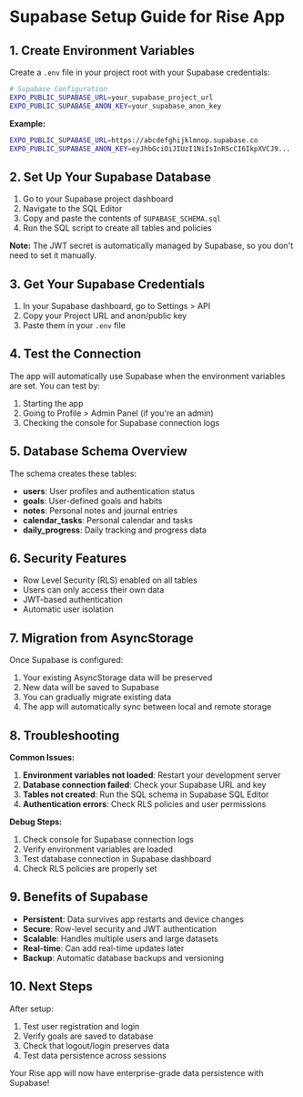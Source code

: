 # Supabase Setup Guide for Rise App

## 1. Create Environment Variables

Create a `.env` file in your project root with your Supabase credentials:

```bash
# Supabase Configuration
EXPO_PUBLIC_SUPABASE_URL=your_supabase_project_url
EXPO_PUBLIC_SUPABASE_ANON_KEY=your_supabase_anon_key
```

**Example:**
```bash
EXPO_PUBLIC_SUPABASE_URL=https://abcdefghijklmnop.supabase.co
EXPO_PUBLIC_SUPABASE_ANON_KEY=eyJhbGciOiJIUzI1NiIsInR5cCI6IkpXVCJ9...
```

## 2. Set Up Your Supabase Database

1. Go to your Supabase project dashboard
2. Navigate to the SQL Editor
3. Copy and paste the contents of `SUPABASE_SCHEMA.sql`
4. Run the SQL script to create all tables and policies

**Note:** The JWT secret is automatically managed by Supabase, so you don't need to set it manually.

## 3. Get Your Supabase Credentials

1. In your Supabase dashboard, go to Settings > API
2. Copy your Project URL and anon/public key
3. Paste them in your `.env` file

## 4. Test the Connection

The app will automatically use Supabase when the environment variables are set. You can test by:

1. Starting the app
2. Going to Profile > Admin Panel (if you're an admin)
3. Checking the console for Supabase connection logs

## 5. Database Schema Overview

The schema creates these tables:

- **users**: User profiles and authentication status
- **goals**: User-defined goals and habits
- **notes**: Personal notes and journal entries
- **calendar_tasks**: Personal calendar and tasks
- **daily_progress**: Daily tracking and progress data

## 6. Security Features

- Row Level Security (RLS) enabled on all tables
- Users can only access their own data
- JWT-based authentication
- Automatic user isolation

## 7. Migration from AsyncStorage

Once Supabase is configured:

1. Your existing AsyncStorage data will be preserved
2. New data will be saved to Supabase
3. You can gradually migrate existing data
4. The app will automatically sync between local and remote storage

## 8. Troubleshooting

**Common Issues:**

1. **Environment variables not loaded**: Restart your development server
2. **Database connection failed**: Check your Supabase URL and key
3. **Tables not created**: Run the SQL schema in Supabase SQL Editor
4. **Authentication errors**: Check RLS policies and user permissions

**Debug Steps:**

1. Check console for Supabase connection logs
2. Verify environment variables are loaded
3. Test database connection in Supabase dashboard
4. Check RLS policies are properly set

## 9. Benefits of Supabase

- **Persistent**: Data survives app restarts and device changes
- **Secure**: Row-level security and JWT authentication
- **Scalable**: Handles multiple users and large datasets
- **Real-time**: Can add real-time updates later
- **Backup**: Automatic database backups and versioning

## 10. Next Steps

After setup:

1. Test user registration and login
2. Verify goals are saved to database
3. Check that logout/login preserves data
4. Test data persistence across sessions

Your Rise app will now have enterprise-grade data persistence with Supabase!
